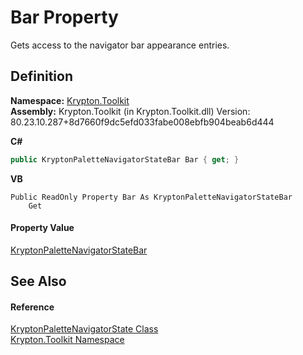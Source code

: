 # Bar Property


Gets access to the navigator bar appearance entries.



## Definition
**Namespace:** <a href="79d2eac2-21f4-54ff-7552-b20c33c30600.md">Krypton.Toolkit</a>  
**Assembly:** Krypton.Toolkit (in Krypton.Toolkit.dll) Version: 80.23.10.287+8d7660f9dc5efd033fabe008ebfb904beab6d444

**C#**
``` C#
public KryptonPaletteNavigatorStateBar Bar { get; }
```
**VB**
``` VB
Public ReadOnly Property Bar As KryptonPaletteNavigatorStateBar
	Get
```



#### Property Value
<a href="7a57b3c9-2ce3-bd77-4e26-2a5f6d741d9e.md">KryptonPaletteNavigatorStateBar</a>

## See Also


#### Reference
<a href="f00c377e-1b95-7a69-1d65-27b010430bea.md">KryptonPaletteNavigatorState Class</a>  
<a href="79d2eac2-21f4-54ff-7552-b20c33c30600.md">Krypton.Toolkit Namespace</a>  
